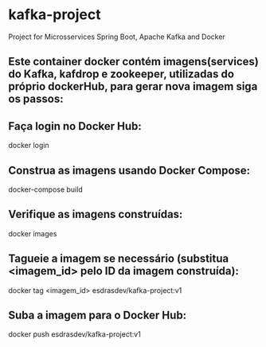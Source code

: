 # kafka-project
Project for Microsservices Spring Boot, Apache Kafka and Docker

## Este container docker contém imagens(services) do Kafka, kafdrop e zookeeper, utilizadas do próprio dockerHub, para gerar nova imagem siga os passos:

## Faça login no Docker Hub:
docker login

## Construa as imagens usando Docker Compose:
docker-compose build

## Verifique as imagens construídas:
docker images

## Tagueie a imagem se necessário (substitua <imagem_id> pelo ID da imagem construída):
docker tag <imagem_id> esdrasdev/kafka-project:v1

## Suba a imagem para o Docker Hub:
docker push esdrasdev/kafka-project:v1